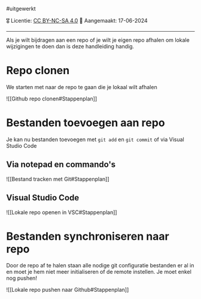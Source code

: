 #uitgewerkt 

🎖️ Licentie: [CC BY-NC-SA 4.0](https://creativecommons.org/licenses/by-nc-sa/4.0/)
📅 Aangemaakt: 17-06-2024

---
Als je wilt bijdragen aan een repo of je wilt je eigen repo afhalen om lokale wijzigingen te doen dan is deze handleiding handig.

# Repo clonen
We starten met naar de repo te gaan die je lokaal wilt afhalen

![[Github repo clonen#Stappenplan]]

# Bestanden toevoegen aan repo
Je kan nu bestanden toevoegen met `git add` en `git commit` of via Visual Studio Code

## Via notepad en commando's

![[Bestand tracken met Git#Stappenplan]]

## Visual Studio Code
![[Lokale repo openen in VSC#Stappenplan]]

# Bestanden synchroniseren naar repo
Door de repo af te halen staan alle nodige git configuratie bestanden er al in en moet je hem niet meer initialiseren of de remote instellen. Je moet enkel nog pushen!

 ![[Lokale repo pushen naar Github#Stappenplan]]